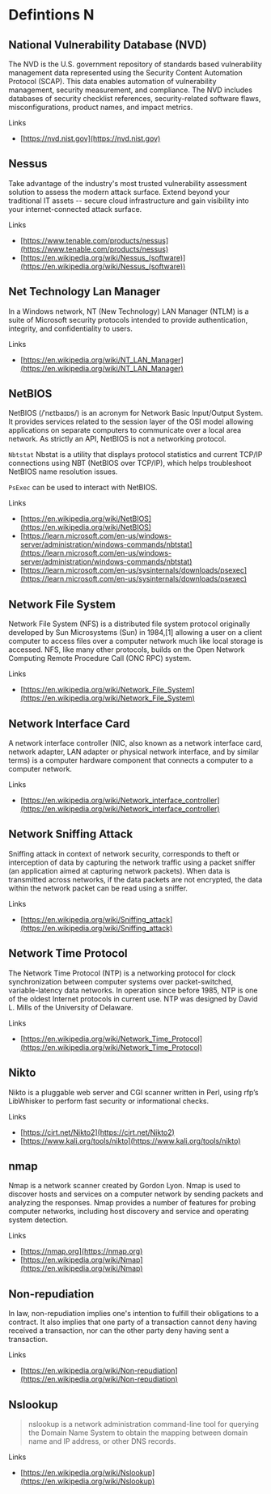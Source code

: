 # Defintions N

## National Vulnerability Database (NVD)
The NVD is the U.S. government repository of standards based vulnerability management data represented using the Security Content Automation Protocol (SCAP).
This data enables automation of vulnerability management, security measurement, and compliance.
The NVD includes databases of security checklist references, security-related software flaws, misconfigurations, product names, and impact metrics.

Links
- [https://nvd.nist.gov](https://nvd.nist.gov)

## Nessus
Take advantage of the industry's most trusted vulnerability assessment solution to assess the modern attack surface.
Extend beyond your traditional IT assets -- secure cloud infrastructure and gain visibility into your internet-connected attack surface.

Links
- [https://www.tenable.com/products/nessus](https://www.tenable.com/products/nessus)
- [https://en.wikipedia.org/wiki/Nessus_(software)](https://en.wikipedia.org/wiki/Nessus_(software))

## Net Technology Lan Manager
In a Windows network, NT (New Technology) LAN Manager (NTLM) is a suite of Microsoft security protocols intended to provide authentication, integrity, and confidentiality to users.

Links
- [https://en.wikipedia.org/wiki/NT_LAN_Manager](https://en.wikipedia.org/wiki/NT_LAN_Manager)

## NetBIOS
NetBIOS (/ˈnɛtbaɪɒs/) is an acronym for Network Basic Input/Output System.
It provides services related to the session layer of the OSI model allowing applications on separate computers to communicate over a local area network.
As strictly an API, NetBIOS is not a networking protocol.

`Nbtstat`
Nbstat is a utility that displays protocol statistics and current TCP/IP connections using NBT (NetBIOS over TCP/IP), which helps troubleshoot NetBIOS name resolution issues.

`PsExec` can be used to interact with NetBIOS.

Links
- [https://en.wikipedia.org/wiki/NetBIOS](https://en.wikipedia.org/wiki/NetBIOS)
- [https://learn.microsoft.com/en-us/windows-server/administration/windows-commands/nbtstat](https://learn.microsoft.com/en-us/windows-server/administration/windows-commands/nbtstat)
- [https://learn.microsoft.com/en-us/sysinternals/downloads/psexec](https://learn.microsoft.com/en-us/sysinternals/downloads/psexec)

## Network File System
Network File System (NFS) is a distributed file system protocol originally developed by Sun Microsystems (Sun) in 1984,[1] allowing a user on a client computer to access files over a computer network much like local storage is accessed. NFS, like many other protocols, builds on the Open Network Computing Remote Procedure Call (ONC RPC) system.

Links
- [https://en.wikipedia.org/wiki/Network_File_System](https://en.wikipedia.org/wiki/Network_File_System)

## Network Interface Card
A network interface controller (NIC, also known as a network interface card, network adapter, LAN adapter or physical network interface, and by similar terms) is a computer hardware component that connects a computer to a computer network.

Links
- [https://en.wikipedia.org/wiki/Network_interface_controller](https://en.wikipedia.org/wiki/Network_interface_controller)

## Network Sniffing Attack
Sniffing attack in context of network security, corresponds to theft or interception of data by capturing the network traffic using a packet sniffer (an application aimed at capturing network packets). When data is transmitted across networks, if the data packets are not encrypted, the data within the network packet can be read using a sniffer.

Links
- [https://en.wikipedia.org/wiki/Sniffing_attack](https://en.wikipedia.org/wiki/Sniffing_attack)

## Network Time Protocol
The Network Time Protocol (NTP) is a networking protocol for clock synchronization between computer systems over packet-switched, variable-latency data networks. In operation since before 1985, NTP is one of the oldest Internet protocols in current use. NTP was designed by David L. Mills of the University of Delaware.

Links
- [https://en.wikipedia.org/wiki/Network_Time_Protocol](https://en.wikipedia.org/wiki/Network_Time_Protocol)

## Nikto
Nikto is a pluggable web server and CGI scanner written in Perl, using rfp’s LibWhisker to perform fast security or informational checks.

Links
- [https://cirt.net/Nikto2](https://cirt.net/Nikto2)
- [https://www.kali.org/tools/nikto](https://www.kali.org/tools/nikto)

## nmap
Nmap is a network scanner created by Gordon Lyon.
Nmap is used to discover hosts and services on a computer network by sending packets and analyzing the responses.
Nmap provides a number of features for probing computer networks, including host discovery and service and operating system detection.

Links
- [https://nmap.org](https://nmap.org)
- [https://en.wikipedia.org/wiki/Nmap](https://en.wikipedia.org/wiki/Nmap)

## Non-repudiation
In law, non-repudiation implies one's intention to fulfill their obligations to a contract.
It also implies that one party of a transaction cannot deny having received a transaction, nor can the other party deny having sent a transaction.

Links
- [https://en.wikipedia.org/wiki/Non-repudiation](https://en.wikipedia.org/wiki/Non-repudiation)

## Nslookup
> nslookup is a network administration command-line tool for querying the Domain Name System to obtain the mapping between domain name and IP address, or other DNS records.

Links
- [https://en.wikipedia.org/wiki/Nslookup](https://en.wikipedia.org/wiki/Nslookup)
